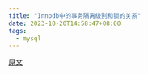 ```yaml
---
title: "Innodb中的事务隔离级别和锁的关系"
date: 2023-10-20T14:58:47+08:00
tags:
  - mysql
---
```


[原文](https://tech.meituan.com/2014/08/20/innodb-lock.html)
